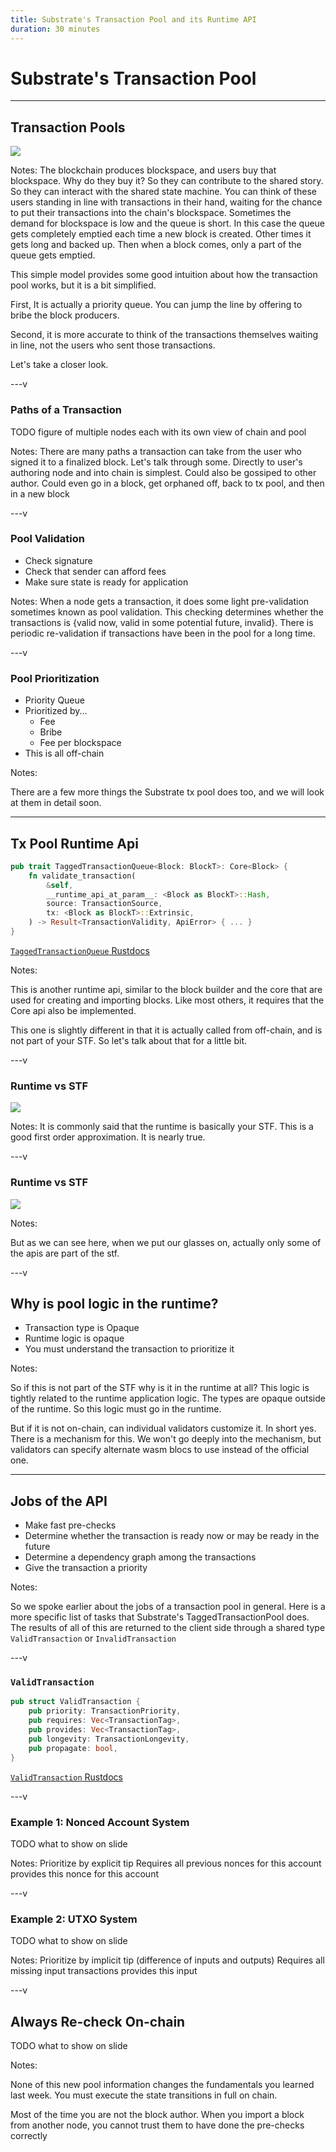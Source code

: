 ```yaml
---
title: Substrate's Transaction Pool and its Runtime API
duration: 30 minutes
---
```


# Substrate's Transaction Pool

---

## Transaction Pools

<img src="./img/tx-pool/BlockspaceBooth.png" />


Notes:
The blockchain produces blockspace, and users buy that blockspace.
Why do they buy it?
So they can contribute to the shared story.
So they can interact with the shared state machine.
You can think of these users standing in line with transactions in their hand, waiting for the chance to put their transactions into the chain's blockspace.
Sometimes the demand for blockspace is low and the queue is short.
In this case the queue gets completely emptied each time a new block is created.
Other times it gets long and backed up.
Then when a block comes, only a part of the queue gets emptied.

This simple model provides some good intuition about how the transaction pool works, but it is a bit simplified.

First, It is actually a priority queue.
You can jump the line by offering to bribe the block producers.

Second, it is more accurate to think of the transactions themselves waiting in line, not the users who sent those transactions.

Let's take a closer look.

---v

### Paths of a Transaction

TODO figure of multiple nodes each with its own view of chain and pool

Notes:
There are many paths a transaction can take from the user who signed it to a finalized block.
Let's talk through some.
Directly to user's authoring node and into chain is simplest.
Could also be gossiped to other author.
Could even go in a block, get orphaned off, back to tx pool, and then in a new block

---v

### Pool Validation

* Check signature
* Check that sender can afford fees
* Make sure state is ready for application

Notes:
When a node gets a transaction, it does some light pre-validation sometimes known as pool validation.
This checking determines whether the transactions is {valid now, valid in some potential future, invalid}.
There is periodic re-validation if transactions have been in the pool for a long time.

---v

### Pool Prioritization

* Priority Queue
* Prioritized by...
  * Fee
  * Bribe
  * Fee per blockspace
* This is all off-chain

Notes:

There are a few more things the Substrate tx pool does too, and we will look at them in detail soon.

---

## Tx Pool Runtime Api

```rust
pub trait TaggedTransactionQueue<Block: BlockT>: Core<Block> {
    fn validate_transaction(
        &self,
        __runtime_api_at_param__: <Block as BlockT>::Hash,
        source: TransactionSource,
        tx: <Block as BlockT>::Extrinsic,
    ) -> Result<TransactionValidity, ApiError> { ... }
}
```

[`TaggedTransactionQueue` Rustdocs](https://paritytech.github.io/substrate/master/sp_transaction_pool/runtime_api/trait.TaggedTransactionQueue.html)

Notes:

This is another runtime api, similar to the block builder and the core that are used for creating and importing blocks.
Like most others, it requires that the Core api also be implemented.

This one is slightly different in that it is actually called from off-chain, and is not part of your STF.
So let's talk about that for a little bit.

---v

### Runtime vs STF

<img src="./img/tx-pool/peter-parker-glasses-off.png" />

Notes:
It is commonly said that the runtime is basically your STF.
This is a good first order approximation.
It is nearly true.

---v

### Runtime vs STF

<img src="./img/tx-pool/peter-parker-glasses-on.png" />

Notes:

But as we can see here, when we put our glasses on, actually only some of the apis are part of the stf.

---v

## Why is pool logic in the runtime?

* Transaction type is Opaque
* Runtime logic is opaque
* You must understand the transaction to prioritize it

Notes:

So if this is not part of the STF why is it in the runtime at all?
This logic is tightly related to the runtime application logic.
The types are opaque outside of the runtime.
So this logic must go in the runtime.

But if it is not on-chain, can individual validators customize it.
In short yes.
There is a mechanism for this.
We won't go deeply into the mechanism, but validators can specify alternate wasm blocs to use instead of the official one.

---

## Jobs of the API

* Make fast pre-checks
* Determine whether the transaction is ready now or may be ready in the future
* Determine a dependency graph among the transactions
* Give the transaction a priority

Notes:

So we spoke earlier about the jobs of a transaction pool in general.
Here is a more specific list of tasks that Substrate's TaggedTransactionPool does.
The results of all of this are returned to the client side through a shared type `ValidTransaction` or `InvalidTransaction`

---v

### `ValidTransaction`

```rust
pub struct ValidTransaction {
    pub priority: TransactionPriority,
    pub requires: Vec<TransactionTag>,
    pub provides: Vec<TransactionTag>,
    pub longevity: TransactionLongevity,
    pub propagate: bool,
}
```

[`ValidTransaction` Rustdocs](https://paritytech.github.io/substrate/master/sp_runtime/transaction_validity/struct.ValidTransaction.html)


---v

### Example 1: Nonced Account System

TODO what to show on slide

Notes:
Prioritize by explicit tip
Requires all previous nonces for this account
provides this nonce for this account

---v

### Example 2: UTXO System

TODO what to show on slide

Notes:
Prioritize by implicit tip (difference of inputs and outputs)
Requires all missing input transactions
provides this input

---v

## Always Re-check On-chain

TODO what to show on slide

Notes:

None of this new pool information changes the fundamentals you learned last week.
You must execute the state transitions in full on chain.

Most of the time you are not the block author.
When you import a block from another node, you cannot trust them to have done the pre-checks correctly

